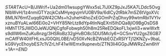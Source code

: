 $START$AcU+B/JlWr/f+Ua2dm01wsupgYWxx5sL7lJIXZ9pJxJ5KA7LDdc5OvgNlbWvH/1z4nmiGTYzcjkCsMHyegvjmVU0BV9a/6dlCy2tRbk7mSZ6tVgoXVc8MLN76mfZuqq6QW42CMs+h2uheH4hoZxEGOmPrZqDhxy99wtmRbi1VYIvxznuBYuALwl66Ei0o2+VHY85NrLtz8dYp4tInNqEXnl5IhDQa8jIO9BgOsDS8HMhT17SJWDOJeWJQNjCgfoFobwph50h8m25ReEDQkoFL1xjwIi3+wwWxfts9dllW6mZuKu8nzg/3HSRoBz32gHvBO8c5DU5McIy6+GC5nvYU2gsZ6GB7mCAfFW40itFHLxsJG0QltL0BE/vD50XvNcBZWsbEOZxRSIYTj12KNZy+9baLkG9VycEhoybES7c1VZrLhF41wWEmx9upnevb/ZTN3Ii4GGpJMWRzZwn6hY+1A==$END$